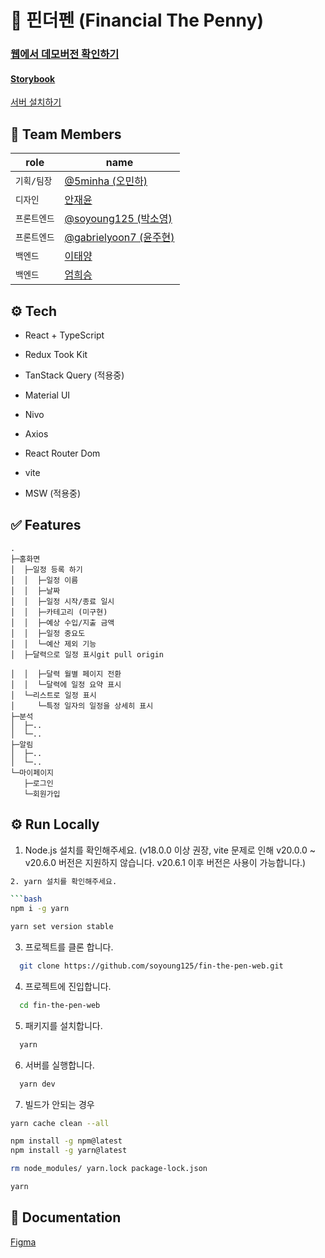 # 💸 핀더펜 (Financial The Penny)

### [웹에서 데모버전 확인하기](https://soyoung125.github.io/fin-the-pen-web/)

#### [Storybook](https://645bb0d7fab3ee51343325b9-amrgkuaxao.chromatic.com/)

[서버 설치하기](https://github.com/eomheeseung/fin-the-pen)

## 👤 Team Members

| role    | name                                                   |
|---------|--------------------------------------------------------|
| `기획/팀장` | [@5minha (오민하)](https://github.com/5minha)             |
| `디자인`   | [안재윤]()                                                |
| `프론트엔드` | [@soyoung125 (박소영)](https://github.com/soyoung125)     |
| `프론트엔드` | [@gabrielyoon7 (윤주현)](https://github.com/gabrielyoon7) |
| `백엔드`   | [이태양]()                                                |
| `백엔드`   | [엄희승]()                                                |

## ⚙️ Tech

- React + TypeScript
- Redux Took Kit
- TanStack Query (적용중)
- Material UI
- Nivo

- Axios
- React Router Dom
- vite

- MSW (적용중)

## ✅ Features

    .
    ├─홈화면
    │  ├─일정 등록 하기
    │  │  ├─일정 이름
    │  │  ├─날짜
    │  │  ├─일정 시작/종료 일시
    │  │  ├─카테고리 (미구현)
    │  │  ├─예상 수입/지출 금액
    │  │  ├─일정 중요도
    │  │  └─예산 제외 기능
    │  ├─달력으로 일정 표시git pull origin

    │  │  ├─달력 월별 페이지 전환
    │  │  └─달력에 일정 요약 표시
    │  └─리스트로 일정 표시
    │     └─특정 일자의 일정을 상세히 표시
    ├─분석
    │  ├─..
    │  └─..
    ├─알림
    │  ├─..
    │  └─..
    └─마이페이지
       ├─로그인
       └─회원가입

## ⚙️ Run Locally

1. Node.js 설치를 확인해주세요. (v18.0.0 이상 권장, vite 문제로 인해 v20.0.0 ~ v20.6.0 버전은 지원하지 않습니다. v20.6.1 이후 버전은 사용이 가능합니다.)

````bash
2. yarn 설치를 확인해주세요.

```bash
npm i -g yarn

yarn set version stable
````

3. 프로젝트를 클론 합니다.

```bash
  git clone https://github.com/soyoung125/fin-the-pen-web.git
```

4. 프로젝트에 진입합니다.

```bash
  cd fin-the-pen-web
```

5. 패키지를 설치합니다.

```bash
  yarn
```

6. 서버를 실행합니다.

```bash
  yarn dev
```

7. 빌드가 안되는 경우

```bash
yarn cache clean --all

npm install -g npm@latest
npm install -g yarn@latest

rm node_modules/ yarn.lock package-lock.json

yarn
```

## 📜 Documentation

[Figma](https://www.figma.com/file/jvJSoUfl0I4SKo59OB6Sua/%ED%95%80%EB%8D%94%ED%8E%9C?node-id=0%3A1&t=XbgFd2dax5HIYz3J-0)
